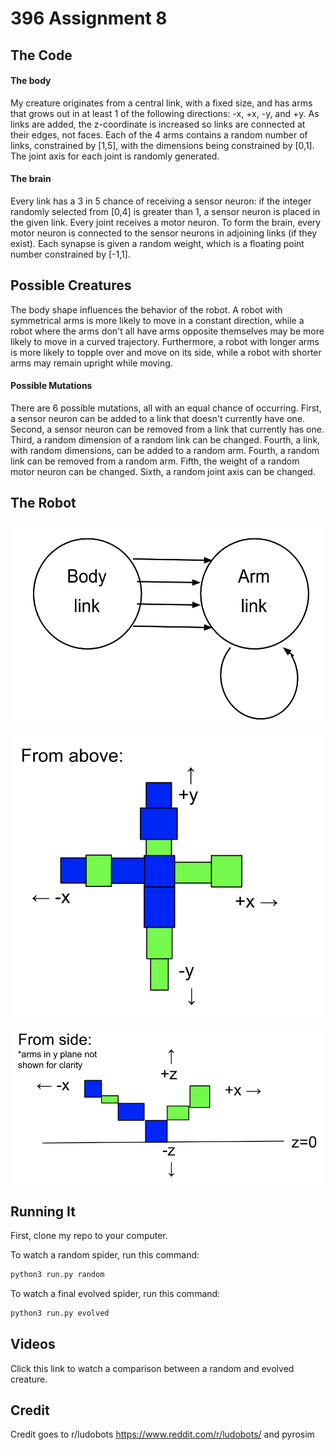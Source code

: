 # 396 Assignment 8

## The Code

#### The body
My creature originates from a central link, with a fixed size, and has arms that grows out in at least 1 of the following directions: -x, +x, -y, and +y. As links are added, the z-coordinate is increased so links are connected at their edges, not faces. Each of the 4 arms contains a random number of links, constrained by [1,5], with the dimensions being constrained by [0,1]. The joint axis for each joint is randomly generated. 

#### The brain
Every link has a 3 in 5 chance of receiving a sensor neuron: if the integer randomly selected from [0,4] is greater than 1, a sensor neuron is placed in the given link. Every joint receives a motor neuron. To form the brain, every motor neuron is connected to the sensor neurons in adjoining links (if they exist). Each synapse is given a random weight, which is a floating point number constrained by [-1,1].

## Possible Creatures

The body shape influences the behavior of the robot. A robot with symmetrical arms is more likely to move in a constant direction, while a robot where the arms don't all have arms opposite themselves may be more likely to move in a curved trajectory. Furthermore, a robot with longer arms is more likely to topple over and move on its side, while a robot with shorter arms may remain upright while moving.

#### Possible Mutations
There are 6 possible mutations, all with an equal chance of occurring. First, a sensor neuron can be added to a link that doesn't currently have one. Second, a sensor neuron can be removed from a link that currently has one. Third, a random dimension of a random link can be changed. Fourth, a link, with random dimensions, can be added to a random arm. Fourth, a random link can be removed from a random arm. Fifth, the weight of a random motor neuron can be changed. Sixth, a random joint axis can be changed. 

## The Robot
![alt text](https://github.com/juliagangi/mybots/blob/3DEvolved/botdiagram.png?raw=true)

![alt text](https://github.com/juliagangi/mybots/blob/3DEvolved/botabove.png?raw=true)

![alt text](https://github.com/juliagangi/mybots/blob/3DEvolved/botside.png?raw=true)

## Running It

First, clone my repo to your computer.

To watch a random spider, run this command:

```bash
python3 run.py random
```

To watch a final evolved spider, run this command:

```bash
python3 run.py evolved
```

## Videos

Click this link to watch a comparison between a random and evolved creature. 

## Credit

Credit goes to r/ludobots <https://www.reddit.com/r/ludobots/> and pyrosim

